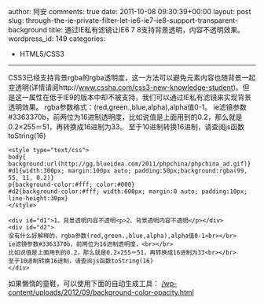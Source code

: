 author: 阿安
comments: true
date: 2011-10-08 09:30:39+00:00
layout: post
slug: through-the-ie-private-filter-let-ie6-ie7-ie8-support-transparent-background
title: 通过IE私有滤镜让IE6 7 8支持背景透明，内容不透明效果。
wordpress_id: 149
categories:
- HTML5/CSS3
---

CSS3已经支持背景rgba的rgba透明度，这一方法可以避免元素内容也随背景一起变透明(详情请阅http://www.cssha.com/css3-new-knowledge-student)。但是这一属性在低于IE9的版本中却不被支持，我们可以通过IE私有滤镜来实现背景透明效果。
rgba参数格式：(red,green.,blue,alpha),alpha值0-1。
ie滤镜参数#3363370b，前两位为16进制透明度，比如说值是上面用到的0.2，那么就是0.2×255＝51，再转换成16进制为33。
至于10进制转换16进制，请查阅js函数toString(16)

    
    
    <style type="text/css">
    body{ background:url(http://gg.blueidea.com/2011/phpchina/phpchina_ad.gif)}
    #d1{width:300px; margin:100px auto; padding:50px;background:rgba(99, 55, 11, 0.2)}
    p{background-color:#fff; color:#000}
    #d2{background-color:#fff; width:600px; margin:0 auto; padding:10px; line-height:30px}
    </style>
    
    <div id="d1">1、背景透明内容不透明<p>2、背景透明内容不透明</p></div>
    <div id="d2">
    没有什么好解释的，rgba参数(red,green.,blue,alpha),alpha值0-1<br></br>
    ie滤镜参数#3363370b，前两位为16进制透明度，<br></br>
    比如说值是上面用到的0.2，那么就是0.2×255＝51，再转换成16进制为33<br></br>
    至于10进制转换16进制，请查阅js函数toString(16)
    </div>
    



如果懒惰的童鞋，可以使用下面的自动生成工具：
[/wp-content/uploads/2012/09/background-color-opacity.html](/wp-content/uploads/2012/09/background-color-opacity.html)
